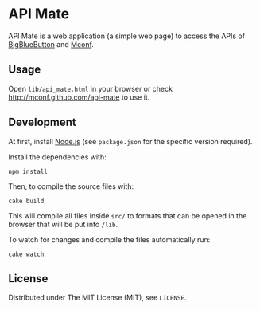 API Mate
========

API Mate is a web application (a simple web page) to access the APIs of [BigBlueButton](http://bigbluebutton.org) and [Mconf](http://mconf.org).

Usage
-----

Open `lib/api_mate.html` in your browser or check http://mconf.github.com/api-mate to use it.

Development
-----------

At first, install [Node.js](http://nodejs.org/) (see `package.json` for the specific version required).

Install the dependencies with:

    npm install

Then, to compile the source files with:

    cake build

This will compile all files inside `src/` to formats that can be opened in the browser that will be put into `/lib`.

To watch for changes and compile the files automatically run:

    cake watch

License
-------

Distributed under The MIT License (MIT), see `LICENSE`.
